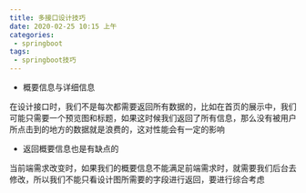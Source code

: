 ```yaml
---
title: 多接口设计技巧
date: 2020-02-25 10:15 上午
categories: 
 - springboot
tags: 
 - springboot技巧
---
```

- 概要信息与详细信息

在设计接口时，我们不是每次都需要返回所有数据的，比如在首页的展示中，我们可能只需要一个预览图和标题，如果这时候我们返回了所有信息，那么没有被用户所点击到的地方的数据就是浪费的，这对性能会有一定的影响
<!-- more -->

- 返回概要信息也是有缺点的

当前端需求改变时，如果我们的概要信息不能满足前端需求时，就需要我们后台去修改，所以我们不能只看设计图所需要的字段进行返回，要进行综合考虑
